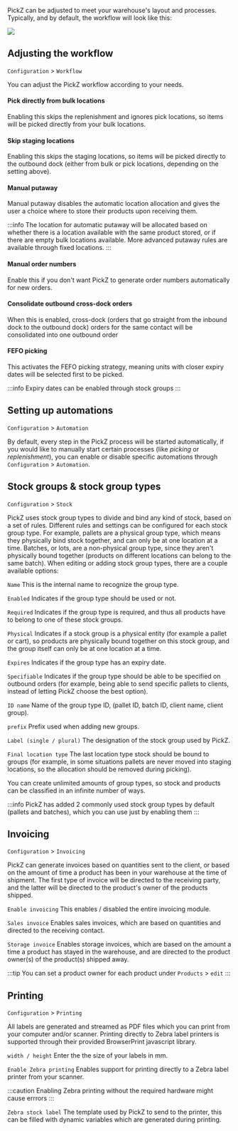 PickZ can be adjusted to meet your warehouse's layout and processes. Typically, and by default, the workflow will look like this:

![](/img/configuration/process_1.svg)

## Adjusting the workflow

`Configuration` > `Workflow`

You can adjust the PickZ workflow according to your needs.

#### Pick directly from bulk locations

Enabling this skips the replenishment and ignores pick locations, so items will be picked directly from your bulk locations.

#### Skip staging locations

Enabling this skips the staging locations, so items will be picked directly to the outbound dock (either from bulk or pick locations, depending on the setting above).

#### Manual putaway

Manual putaway disables the automatic location allocation and gives the user a choice where to store their products upon receiving them.

:::info
The location for automatic putaway will be allocated based on whether there is a location available with the same product stored, or if there are empty bulk locations available.
More advanced putaway rules are available through fixed locations.
:::

#### Manual order numbers

Enable this if you don't want PickZ to generate order numbers automatically for new orders.

#### Consolidate outbound cross-dock orders

When this is enabled, cross-dock (orders that go straight from the inbound dock to the outbound dock) orders for the same contact will be consolidated into one outbound order

#### FEFO picking

This activates the FEFO picking strategy, meaning units with closer expiry dates will be selected first to be picked.

:::info
Expiry dates can be enabled through stock groups
:::

## Setting up automations

`Configuration` > `Automation`

By default, every step in the PickZ process will be started automatically, if you would like to manually start certain processes (like *picking* or *replenishment*), you can enable or disable specific automations through `Configuration` > `Automation`.

## Stock groups & stock group types

`Configuration` > `Stock`

PickZ uses stock group types to divide and bind any kind of stock, based on a set of rules. Different rules and settings can be configured for each stock group type. For example, pallets are a physical group type, which means they physically bind stock together, and can only be at one location at a time. Batches, or lots, are a non-physical group type, since they aren't physically bound together (products on different locations can belong to the same batch). When editing or adding stock group types, there are a couple available options:

`Name` This is the internal name to recognize the group type.

`Enabled` Indicates if the group type should be used or not.

`Required` Indicates if the group type is required, and thus all products have to belong to one of these stock groups.

`Physical` Indicates if a stock group is a physical entity (for example a pallet or cart), so products are physically bound together on this stock group, and the group itself can only be at one location at a time.

`Expires` Indicates if the group type has an expiry date.

`Specifiable` Indicates if the group type should be able to be specified on outbound orders (for example, being able to send specific pallets to clients, instead of letting PickZ choose the best option).

`ID name` Name of the group type ID, (pallet ID, batch ID, client name, client group).

`prefix` Prefix used when adding new groups.

`Label (single / plural)` The designation of the stock group used by PickZ.

`Final location type` The last location type stock should be bound to groups (for example, in some situations pallets are never moved into staging locations, so the allocation should be removed during picking).

You can create unlimited amounts of group types, so stock and products can be classified in an infinite number of ways.

:::info
PickZ has added 2 commonly used stock group types by default (pallets and batches), which you can use just by enabling them
:::

## Invoicing

`Configuration` > `Invoicing`

PickZ can generate invoices based on quantities sent to the client, or based on the amount of time a product has been in your warehouse at the time of shipment. The first type of invoice will be directed to the receiving party, and the latter will be directed to the product's owner of the products shipped.

`Enable invoicing` This enables / disabled the entire invoicing module.

`Sales invoice` Enables sales invoices, which are based on quantities and directed to the receiving contact.

`Storage invoice` Enables storage invoices, which are based on the amount a time a product has stayed in the warehouse, and are directed to the product owner(s) of the product(s) shipped away.

:::tip
You can set a product owner for each product under `Products` > `edit`
:::

## Printing

`Configuration` > `Printing`

All labels are generated and streamed as PDF files which you can print from your computer and/or scanner. Printing directly to Zebra label printers is supported through their provided BrowserPrint javascript library.

`width / height` Enter the the size of your labels in mm.

`Enable Zebra printing` Enables support for printing directly to a Zebra label printer from your scanner.

:::caution
Enabling Zebra printing without the required hardware might cause errrors
:::

 `Zebra stock label` The template used by PickZ to send to the printer, this can be filled with dynamic variables which are generated during printing.



